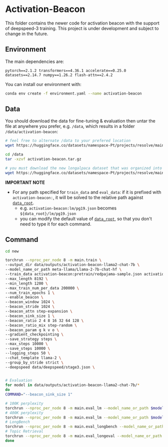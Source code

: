 # Activation-Beacon

This folder contains the newer code for activation beacon with the support of deepspeed-3 training. This project is under development and subject to change in the future.

## Environment
The main dependencies are:
```
pytorch==2.1.2 transformers==4.36.1 accelerate==0.25.0 datasets==2.14.7 numpy==1.26.2 flash-attn==2.4.2
```
You can install our environment with:
```bash
conda env create -f environment.yaml --name activation-beacon
```


## Data
You should download the data for fine-tuning & evaluation then untar the file at anywhere you prefer, e.g. `/data`, which results in a folder `/data/activation-beacon`:
```bash
# feel free to alternate /data to your prefered location
wget https://huggingface.co/datasets/namespace-Pt/projects/resolve/main/activation-beacon.tar.gz?download=true -O /data/activation-beacon.tar.gz

cd /data
tar -xzvf activation-beacon.tar.gz

# you must download the new longalpaca dataset that was organized into single-turn conversation
wget https://huggingface.co/datasets/namespace-Pt/projects/resolve/main/longalpaca.json?download=true -O /data/activation-beacon/finetune/longalpaca.new.json
```

**IMPORTANT NOTE**
- For any path specified for `train_data` and `eval_data`: if it is prefixed with `activation-beacon:`, it will be solved to the relative path against [`data_root`](../src/args.py). 
  - e.g. `activation-beacon:lm/pg19.json` becomes `${data_root}/lm/pg19.json`
  - you can modify the default value of [`data_root`](../src/args.py), so that you don't need to type it for each command.


## Command
```bash
cd new

torchrun --nproc_per_node 8 -m main.train \
--output_dir data/outputs/activation-beacon-llama2-chat-7b \
--model_name_or_path meta-llama/Llama-2-7b-chat-hf \
--train_data activation-beacon:pretrain/redpajama-sample.json activation-beacon:finetune/longalpaca.new.json \
--max_length 8192 \
--min_length 1200 \
--max_train_num_per_data 200000 \
--num_train_epochs 1 \
--enable_beacon \
--beacon_window 1024 \
--beacon_stride 1024 \
--beacon_attn step-expansion \
--beacon_sink_size 1 \
--beacon_ratio 2 4 8 16 32 64 128 \
--beacon_ratio_mix step-random \
--beacon_param q k v o \
--gradient_checkpointing \
--save_strategy steps \
--max_steps 10000 \
--save_steps 10000 \
--logging_steps 50 \
--chat_template llama-2 \
--group_by_stride strict \
--deepspeed data/deepspeed/stage3.json \


# Evaluation
for model in data/outputs/activation-beacon-llama2-chat-7b/*
do
COMMAND="--beacon_sink_size 1"

# 100K perplexity
torchrun --nproc_per_node 8 -m main.eval_lm --model_name_or_path $model --max_length 100000 --beacon_ratio 32 --min_length 400000 --enable_beacon --stride 0 $COMMAND
# 400K perplexity
torchrun --nproc_per_node 8 -m main.eval_lm --model_name_or_path $model --max_length 400000 --beacon_ratio 128 --min_length 400000 --enable_beacon --stride 0 $COMMAND
# LongBench
torchrun --nproc_per_node 8 -m main.eval_longbench --model_name_or_path $model --max_length 15500 --enable_beacon $COMMAND
# Topic Retrieval
torchrun --nproc_per_node 8 -m main.eval_longeval --model_name_or_path $model --enable_beacon $COMMAND
done
```
